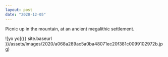 ```yaml
---
layout: post
date: "2020-12-05"
---
```


Picnic up in the mountain, at an ancient megalithic settlement.

![yo yo]({{ site.baseurl }}/assets/images/2020/a068a289ac5a0ba48071ec20f381c0099102972b.jpg)
